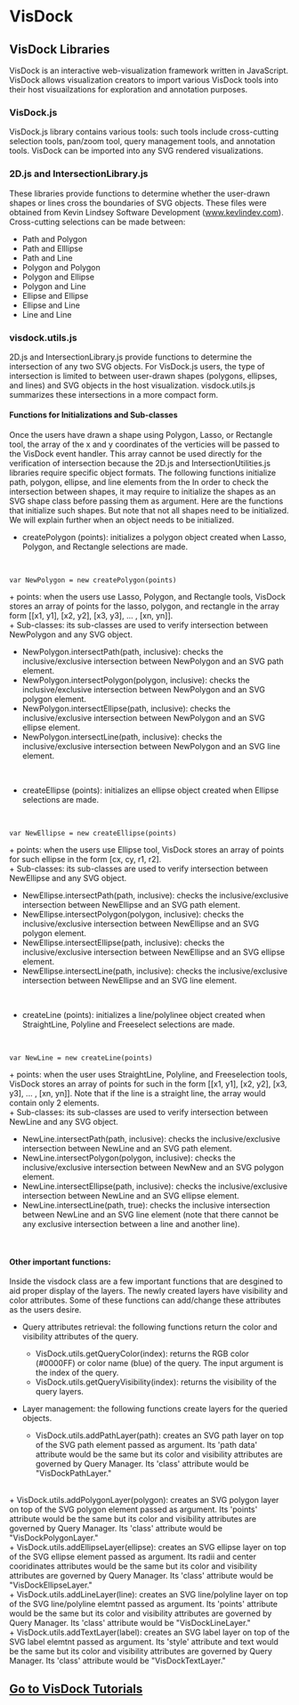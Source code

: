 VisDock
=======

VisDock Libraries
----------------------------------------------------------------------------------------------------
VisDock is an interactive web-visualization framework written in JavaScript. VisDock allows visualization
creators to import various VisDock tools into their host visuailzations for exploration and annotation
purposes.

### VisDock.js
VisDock.js library contains various tools: such tools include cross-cutting selection tools,
pan/zoom tool, query management tools, and annotation tools. VisDock can be imported into any SVG
rendered visualizations.

### 2D.js and IntersectionLibrary.js
These libraries provide functions to determine whether the user-drawn shapes or lines cross the
boundaries of SVG objects. These files were obtained from Kevin Lindsey Software Development
(www.kevlindev.com). Cross-cutting selections can be made between:
- Path and Polygon
- Path and Elllipse
- Path and Line
- Polygon and Polygon
- Polygon and Ellipse
- Polygon and Line
- Ellipse and Ellipse
- Ellipse and Line
- Line and Line

### visdock.utils.js
2D.js and IntersectionLibrary.js provide functions to determine the intersection of any two SVG objects. For
VisDock.js users, the type of intersection is limited to between user-drawn shapes (polygons, ellipses, and
lines) and SVG objects in the host visualization. visdock.utils.js summarizes these intersections in a
more compact form.

#### Functions for Initializations and Sub-classes
Once the users have drawn a shape using Polygon, Lasso, or Rectangle tool, the array of 
the x and y coordinates of the verticies will be passed to the VisDock event handler. This array cannot 
be used directly for the verification of intersection because the 2D.js and IntersectionUtilities.js libraries require
specific object formats. The following functions initialize path, polygon, ellipse, and line elements 
from the 
In order to check the intersection between shapes, it may require to initialize the shapes as
an SVG shape class before passing them as argument. Here are the functions that initialize such shapes.
But note that not all shapes need to be initialized. We will explain further when an object needs to be
initialized.
  - createPolygon (points): initializes a polygon object created when Lasso, Polygon, and Rectangle selections
are made.
<br>
<pre><code>var NewPolygon = new createPolygon(points)
</code></pre>
    + points: when the users use Lasso, Polygon, and Rectangle tools, VisDock stores an array of points
for the lasso, polygon, and rectangle in the array form [[x1, y1], [x2, y2], [x3, y3], ... , [xn, yn]].<br>
    + Sub-classes: its sub-classes are used to verify intersection between NewPolygon and any SVG object.
<ul>
     <li> NewPolygon.intersectPath(path, inclusive): checks the inclusive/exclusive intersection between
NewPolygon and an SVG path element.
     <li> NewPolygon.intersectPolygon(polygon, inclusive): checks the inclusive/exclusive intersection
between NewPolygon and an SVG polygon element.
     <li> NewPolygon.intersectEllipse(path, inclusive): checks the inclusive/exclusive intersection
between NewPolygon and an SVG ellipse element.
     <li> NewPolygon.intersectLine(path, inclusive): checks the inclusive/exclusive intersection
between NewPolygon and an SVG line element.
</ul>
<br>
  
  - createEllipse (points): initializes an ellipse object created when Ellipse selections are made.
<br>
<pre><code>var NewEllipse = new createEllipse(points)
</code></pre>
    + points: when the users use Ellipse tool, VisDock stores an array of points for such ellipse
in the form [cx, cy, r1, r2]. <br>
    + Sub-classes: its sub-classes are used to verify intersection between NewEllipse and any SVG object.
<ul>
     <li> NewEllipse.intersectPath(path, inclusive): checks the inclusive/exclusive intersection between
NewEllipse and an SVG path element.
     <li> NewEllipse.intersectPolygon(polygon, inclusive): checks the inclusive/exclusive intersection
between NewEllipse and an SVG polygon element.
     <li> NewEllipse.intersectEllipse(path, inclusive): checks the inclusive/exclusive intersection
between NewEllipse and an SVG ellipse element.
     <li> NewEllipse.intersectLine(path, inclusive): checks the inclusive/exclusive intersection
between NewEllipse and an SVG line element.
</ul>
<br>
    
  - createLine (points): initializes a line/polylinee object created when StraightLine, Polyline and Freeselect
selections are made.
<br>
<pre><code>var NewLine = new createLine(points)
</code></pre>
    + points: when the user uses StraightLine, Polyline, and Freeselection tools, VisDock stores an
array of points for such in the form [[x1, y1], [x2, y2], [x3, y3], ... , [xn, yn]]. Note that if the line
is a straight line, the array would contain only 2 elements.
<br>
    + Sub-classes: its sub-classes are used to verify intersection between NewLine and any SVG object.
<ul>
     <li> NewLine.intersectPath(path, inclusive): checks the inclusive/exclusive intersection between
NewLine and an SVG path element.
     <li> NewLine.intersectPolygon(polygon, inclusive): checks the inclusive/exclusive intersection
between NewNew and an SVG polygon element.
     <li> NewLine.intersectEllipse(path, inclusive): checks the inclusive/exclusive intersection
between NewLine and an SVG ellipse element.
     <li> NewLine.intersectLine(path, true): checks the inclusive intersection
between NewLine and an SVG line element (note that there cannot be any exclusive intersection between
a line and another line).
</ul>
<br> 
    
#### Other important functions:
Inside the visdock class are a few important functions that are desgined to aid proper display of the layers. 
The newly created layers have visibility and color attributes. Some of these functions can add/change these
attributes as the users desire.
  - Query attributes retrieval: the following functions return the color and visibility attributes of the
query.
    + VisDock.utils.getQueryColor(index): returns the RGB color (#0000FF) or color name (blue) of the query. The
input argument is the index of the query.<br>
    + VisDock.utils.getQueryVisibility(index): returns the visibility of the query layers.
    
  - Layer management: the following functions create layers for the queried objects.

    + VisDock.utils.addPathLayer(path): creates an SVG path layer on top of the SVG path element
passed as argument. Its 'path data' attribute would be the same but its color and visibility attributes are
governed by Query Manager. Its 'class' attribute would be "VisDockPathLayer."
<br>
    + VisDock.utils.addPolygonLayer(polygon): creates an SVG polygon layer on top of the SVG polygon element
passed as argument. Its 'points' attribute would be the same but its color and visibility attributes are
governed by Query Manager. Its 'class' attribute would be "VisDockPolygonLayer." 
<br>
    + VisDock.utils.addEllipseLayer(ellipse): creates an SVG ellipse layer on top of the SVG ellipse element
passed as argument. Its radii and center cooridinates attributes would be the same but its color and visibility
attributes are governed by Query Manager. Its 'class' attribute would be "VisDockEllipseLayer."
<br>
    + VisDock.utils.addLineLayer(line): creates an SVG line/polyline layer on top of the SVG line/polyline
elemtnt passed as argument. Its 'points' attribute would be the same but its color and visibility attributes
are governed by Query Manager. Its 'class' attribute would be "VisDockLineLayer."
<br>
    + VisDock.utils.addTextLayer(label): creates an SVG label layer on top of the SVG label
elemtnt passed as argument. Its 'style' attribute and text would be the same but its color and visibility
attributes are governed by Query Manager. Its 'class' attribute would be "VisDockTextLayer."

<a href="https://github.com/VisDockHub/NewVisDock/blob/master/Tutorial.md">Go to VisDock Tutorials</a>
------------------------------------------------------------------------------------------------------
